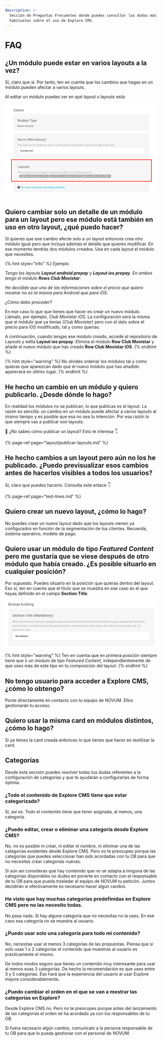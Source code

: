 ```yaml
---
description: >-
  Sección de Preguntas Frecuentes donde puedes consultar las dudas más
  habituales sobre el uso de Explore CMS.
---
```


# FAQ

## ¿Un módulo puede estar en varios layouts a la vez?

Sí, claro que sí. Por tanto, ten en cuenta que los cambios que hagas en un módulo pueden afectar a varios layouts. 

Al editar un módulo puedes ver en qué layout o layouts está:

![](.gitbook/assets/image%20%281%29.png)

## Quiero cambiar solo un detalle de un módulo para un layout pero ese módulo está también en uso en otro layout, ¿qué puedo hacer?

Si quieres que ese cambio afecte solo a un layout entonces crea otro módulo igual pero que incluya además el detalle que quieres modificar. En ese momento tendrás dos módulos creados. Usa en cada layout el módulo que necesites.

{% hint style="info" %}
Ejemplo

_Tengo los layouts **Layout android prepay** y **Layout ios prepay**. En ambos tengo el módulo **Rows Club Movistar**:_ 

_He decidido que una de las informaciones sobre el precio que quiero mostrar no es la misma para Android que para iOS._

_¿Cómo debo proceder?_

En ese caso lo que que tienes que hacer es crear un nuevo módulo. Llámalo, por ejemplo, _Club Movistar iOS_. La configuración será la misma que el módulo que ya tenías \(_Club Movistar_\) pero con el dato sobre el precio para iOS modificado, tal y como querías.

A continuación, cuando tengas ese módulo creado, accede al repositorio de Layouts y edita **Layout ios prepay**. Elimina el módulo **Row Club Movistar** y añade el nuevo módulo que has creado **Row Club Movistar iOS**.
{% endhint %}

{% hint style="warning" %}
No olvides ordenar los módulos tal y como quieras que aparezcan dado que el nuevo módulo que has añadido aparecerá en último lugar.
{% endhint %}

## He hecho un cambio en un módulo y quiero publicarlo. ¿Desde dónde lo hago?

En realidad los módulos no se publican, lo que publicas es el layout. La razón es sencilla: un cambio en un módulo puede afectar a varios layouts al mismo tiempo y es posible que esa no sea tu intención. Por esa razón lo que siempre vas a publicar son layouts.

🎯 ¿No sabes cómo publicar un layout? Esto te interesa 👇 

{% page-ref page="layout/publicar-layouts.md" %}

## He hecho cambios a un layout pero aún no los he publicado. ¿Puedo previsualizar esos cambios antes de hacerlos visibles a todos los usuarios?

Sí, claro que puedes hacerlo. Consulta este enlace 👇 

{% page-ref page="test-lines.md" %}

## Quiero crear un nuevo layout, ¿cómo lo hago?

No puedes crear un nuevo layout dado que los layouts vienen ya configurados en función de la segmentación de tus clientes. Recuerda, sistema operativo, modelo de pago.

## Quiero usar un módulo de tipo _Featured Content_ pero me gustaría que se viese después de otro módulo que había creado. ¿Es posible situarlo en cualquier posición?

Por supuesto. Puedes situarlo en la posición que quieras dentro del layout. Eso sí, ten en cuenta que el título que se muestra en ese caso es el que hayas definido en el campo **Section Title**.

![](.gitbook/assets/image%20%2850%29.png)

{% hint style="warning" %}
Ten en cuenta que en primera posición siempre tiene que ir un módulo de tipo _Featured Content_, independientemente de que uses más de este tipo en tu composición del layout.
{% endhint %}

## No tengo usuario para acceder a Explore CMS, ¿cómo lo obtengo?

Ponte directamente en contacto con tu equipo de NOVUM. Ellos gestionarán tu acceso.

## Quiero usar la misma card en módulos distintos, ¿cómo lo hago?

Si ya tienes la card creada entonces lo que tienes que hacer es reutilizar la card. 

## Categorías

Desde esta sección puedes resolver todas tus dudas referentes a la configuración de categorías y que te ayudarán a configurarlas de forma óptima:

### ¿Todo el contenido de Explore CMS tiene que estar categorizado?

Sí, así es. Todo el contenido tiene que tener asignada, al menos, una categoría.

### ¿Puedo editar, crear o eliminar una categoría desde Explore CMS?

No, no es posible ni crear, ni editar el nombre, ni eliminar una de las categorías existentes desde Explore CMS. Pero no te preocupes porque las categorías que puedes seleccionar han sido acordadas con tu OB para que no necesites crear categorías nuevas.

Si aún así consideras que hay contenido que no se adapta a ninguna de las categorías disponibles no dudes en ponerte en contacto con el responsable de tu OB para que pueda trasladar al equipo de NOVUM tu petición. Juntos decidirán si efectivamente es necesario hacer algún cambio.

### He visto que hay muchas categorías predefinidas en Explore CMS pero no las necesito todas.

No pasa nada. Si hay alguna categoría que no necesitas no la uses. En ese caso esa categoría no se muestra al usuario.

### ¿Puedo usar solo una categoría para todo mi contenido?

No, necesitas usar al menos 3 categorías de las propuestas. Piensa que si solo usas 1 o 2 categorías el contenido que muestras al usuario es prácticamente el mismo.

De todos modos seguro que tienes un contenido muy interesante para usar al menos esas 3 categorías. De hecho la recomendación es que uses entre 3 y 5 categorías. Eso hará que la experiencia del usuario al usar Explore mejore considerablemente.

### ¿Puedo cambiar el orden en el que se van a mostrar las categorías en Explore?

Desde Explore CMS no. Pero no te preocupes porque antes del lanzamiento de las categorías el orden se ha acordado ya con los responsables de tu OB. 

Si fuera necesario algún cambio, comunícalo a la persona responsable de tu OB para que lo pueda gestionar con el personal de NOVUM.

